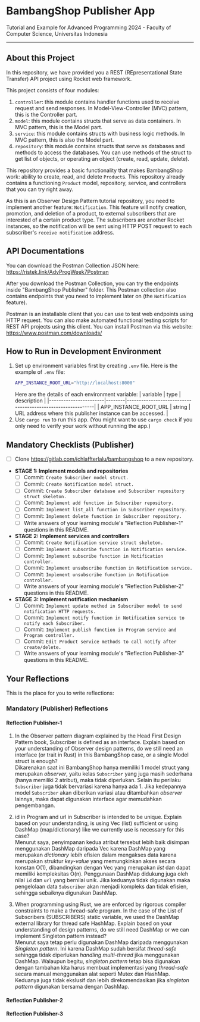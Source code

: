 # BambangShop Publisher App
Tutorial and Example for Advanced Programming 2024 - Faculty of Computer Science, Universitas Indonesia

---

## About this Project
In this repository, we have provided you a REST (REpresentational State Transfer) API project using Rocket web framework.

This project consists of four modules:
1.  `controller`: this module contains handler functions used to receive request and send responses.
    In Model-View-Controller (MVC) pattern, this is the Controller part.
2.  `model`: this module contains structs that serve as data containers.
    In MVC pattern, this is the Model part.
3.  `service`: this module contains structs with business logic methods.
    In MVC pattern, this is also the Model part.
4.  `repository`: this module contains structs that serve as databases and methods to access the databases.
    You can use methods of the struct to get list of objects, or operating an object (create, read, update, delete).

This repository provides a basic functionality that makes BambangShop work: ability to create, read, and delete `Product`s.
This repository already contains a functioning `Product` model, repository, service, and controllers that you can try right away.

As this is an Observer Design Pattern tutorial repository, you need to implement another feature: `Notification`.
This feature will notify creation, promotion, and deletion of a product, to external subscribers that are interested of a certain product type.
The subscribers are another Rocket instances, so the notification will be sent using HTTP POST request to each subscriber's `receive notification` address.

## API Documentations

You can download the Postman Collection JSON here: https://ristek.link/AdvProgWeek7Postman

After you download the Postman Collection, you can try the endpoints inside "BambangShop Publisher" folder.
This Postman collection also contains endpoints that you need to implement later on (the `Notification` feature).

Postman is an installable client that you can use to test web endpoints using HTTP request.
You can also make automated functional testing scripts for REST API projects using this client.
You can install Postman via this website: https://www.postman.com/downloads/

## How to Run in Development Environment
1.  Set up environment variables first by creating `.env` file.
    Here is the example of `.env` file:
    ```bash
    APP_INSTANCE_ROOT_URL="http://localhost:8000"
    ```
    Here are the details of each environment variable:
    | variable              | type   | description                                                |
    |-----------------------|--------|------------------------------------------------------------|
    | APP_INSTANCE_ROOT_URL | string | URL address where this publisher instance can be accessed. |
2.  Use `cargo run` to run this app.
    (You might want to use `cargo check` if you only need to verify your work without running the app.)

## Mandatory Checklists (Publisher)
-   [ ] Clone https://gitlab.com/ichlaffterlalu/bambangshop to a new repository.
-   **STAGE 1: Implement models and repositories**
    -   [ ] Commit: `Create Subscriber model struct.`
    -   [ ] Commit: `Create Notification model struct.`
    -   [ ] Commit: `Create Subscriber database and Subscriber repository struct skeleton.`
    -   [ ] Commit: `Implement add function in Subscriber repository.`
    -   [ ] Commit: `Implement list_all function in Subscriber repository.`
    -   [ ] Commit: `Implement delete function in Subscriber repository.`
    -   [ ] Write answers of your learning module's "Reflection Publisher-1" questions in this README.
-   **STAGE 2: Implement services and controllers**
    -   [ ] Commit: `Create Notification service struct skeleton.`
    -   [ ] Commit: `Implement subscribe function in Notification service.`
    -   [ ] Commit: `Implement subscribe function in Notification controller.`
    -   [ ] Commit: `Implement unsubscribe function in Notification service.`
    -   [ ] Commit: `Implement unsubscribe function in Notification controller.`
    -   [ ] Write answers of your learning module's "Reflection Publisher-2" questions in this README.
-   **STAGE 3: Implement notification mechanism**
    -   [ ] Commit: `Implement update method in Subscriber model to send notification HTTP requests.`
    -   [ ] Commit: `Implement notify function in Notification service to notify each Subscriber.`
    -   [ ] Commit: `Implement publish function in Program service and Program controller.`
    -   [ ] Commit: `Edit Product service methods to call notify after create/delete.`
    -   [ ] Write answers of your learning module's "Reflection Publisher-3" questions in this README.

## Your Reflections
This is the place for you to write reflections:

### Mandatory (Publisher) Reflections

#### Reflection Publisher-1
1. In the Observer pattern diagram explained by the Head First Design Pattern book, Subscriber is defined as an interface. Explain based on your understanding of Observer design patterns, do we still need an interface (or trait in Rust) in this BambangShop case, or a single Model struct is enough?<br>
   Dikarenakan saat ini BambangShop hanya memiliki 1 model struct yang merupakan *observer*, yaitu kelas `Subscriber` yang juga masih sederhana (hanya memiliki 2 atribut), maka tidak diperlukan. Selain itu perilaku `Subscriber` juga tidak bervariasi karena hanya ada 1. Jika kedepannya model `Subscriber` akan diberikan variasi atau ditambahkan *observer* lainnya, maka dapat digunakan interface agar memudahkan pengembangan.


2. id in Program and url in Subscriber is intended to be unique. Explain based on your understanding, is using Vec (list) sufficient or using DashMap (map/dictionary) like we currently use is necessary for this case? <br>
   Menurut saya, penyimpanan kedua atribut tersebut lebih baik disimpan menggunakan DashMap daripada Vec karena DashMap yang merupakan *dictionary* lebih efisien dalam mengakses data karena merupakan struktur *key-value* yang memungkinkan akses secara konstan O(1), dibandingkan dengan Vec yang merupakan *list* dan dapat memiliki kompleksitas O(n). Penggunaan DashMap didukung juga oleh nilai `id` dan `url` yang bernilai unik. Jika keduanya tidak digunakan maka pengelolaan data `Subscriber` akan menjadi kompleks dan tidak efisien, sehingga sebaiknya digunakan DashMap.


3. When programming using Rust, we are enforced by rigorous compiler constraints to make a thread-safe program. In the case of the List of Subscribers (SUBSCRIBERS) static variable, we used the DashMap external library for thread safe HashMap. Explain based on your understanding of design patterns, do we still need DashMap or we can implement Singleton pattern instead? <br>
   Menurut saya tetap perlu digunakan DashMap daripada menggunakan *Singleton pattern*. Ini karena  DashMap sudah bersifat *thread-safe* sehingga tidak diperlukan *handling* *multi-thread* jika menggunakan DashMap. Walaupun begitu, *singleton pattern* tetap bisa digunakan dengan tambahan kita harus membuat implementasi yang *thread-safe* secara manual menggunakan alat seperti Mutex dan HashMap. Keduanya juga tidak ekslusif dan lebih direkomendasikan jika *singleton pattern* digunakan bersama dengan DashMap.

#### Reflection Publisher-2

#### Reflection Publisher-3
